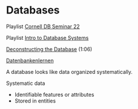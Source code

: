 # Databases

Playlist [Cornell DB Seminar 22](https://www.youtube.com/playlist?list=PLXPbT_PYOiRiTnsNRm0ojyXIbPVVe1iqi)

Playlist [Intro to Database Systems](https://www.youtube.com/playlist?list=PLXPbT_PYOiRipfX8zrv_9EpnSOpK9P__j)

[Deconstructing the Database](https://www.youtube.com/watch?v=Cym4TZwTCNU) (1:06)

[Datenbankenlernen](https://bigdata.uni-saarland.de/datenbankenlernen/)

A database looks like data organized systematically.  

Systematic data
- Identifiable features or attributes
- Stored in entities
